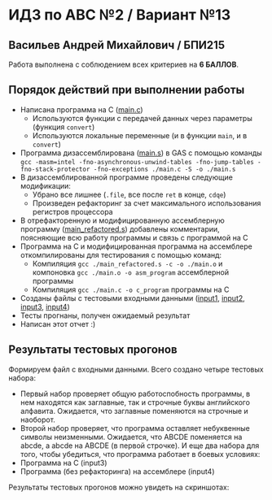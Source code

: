 # ИДЗ по АВС №2 / Вариант №13
## Васильев Андрей Михайлович / БПИ215

Работа выполнена с соблюдением всех критериев на **6 БАЛЛОВ**.

## Порядок действий при выполнении работы
- Написана программа на C ([main.c](https://github.com/makeitokay/avs-ihw-2/blob/master/main.c))
    - Используются функции с передачей данных через параметры (функция `convert`)
    - Используются локальные переменные (и в функции `main`, и в `convert`)
- Программа дизассемблирована ([main.s](https://github.com/makeitokay/avs-ihw-2/blob/master/main.s)) в GAS с помощью команды `gcc -masm=intel -fno-asynchronous-unwind-tables -fno-jump-tables -fno-stack-protector -fno-exceptions ./main.c -S -o ./main.s`
- В дизассемблированной программе проведены следующие модификации:
    - Убрано все лишнее (`.file`, все после `ret` в конце, `cdqe`)
    - Произведен рефакторинг за счет максимального использования регистров процессора
- В отрефакторенную и модифицированную ассемблерную программу ([main_refactored.s](https://github.com/makeitokay/avs-ihw-2/blob/master/main_refactored.s)) добавлены комментарии, поясняющие всю работу программы и связь с программой на C
- Программа на C и модифицированная программа на ассемблере откомпилированы для тестирования с помощью команд:
    - Компиляция `gcc ./main_refactored.s -c -o ./main.o` и компоновка `gcc ./main.o -o asm_program` ассемблерной программы
    - Компиляция `gcc ./main.c -o c_program` программы на C
- Созданы файлы с тестовыми входными данными ([input1](https://github.com/makeitokay/avs-ihw-2/blob/master/input1), [input2](https://github.com/makeitokay/avs-ihw-2/blob/master/input2), [input3](https://github.com/makeitokay/avs-ihw-2/blob/master/input3), [input4](https://github.com/makeitokay/avs-ihw-2/blob/master/input4))
- Тесты прогнаны, получен ожидаемый результат
- Написан этот отчет :)

## Результаты тестовых прогонов

Формируем файл с входными данными. Всего создано четыре тестовых набора:
- Первый набор проверяет общую работоспобность программы, в нем находятся как заглавные, так и строчные буквы английского алфавита. Ожидается, что заглавные поменяются на строчные и наоборот.
- Второй набор проверяет, что программа оставляет небуквенные символы неизменными. Ожидается, что ABCDE поменяется на abcde, а abcde на ABCDE (в первой строчке).
И еще два набора для того, чтобы убедиться, что программа работает в боевых условиях:
- Программа на С (input3)
- Программа (без рефакторинга) на ассемблере (input4)

Результаты тестовых прогонов можно увидеть на скриншотах: